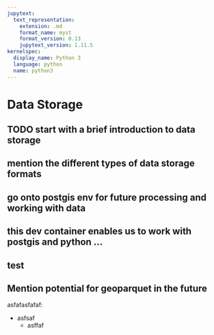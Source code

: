 ```yaml
---
jupytext:
  text_representation:
    extension: .md
    format_name: myst
    format_version: 0.13
    jupytext_version: 1.11.5
kernelspec:
  display_name: Python 3
  language: python
  name: python3
---
```


# Data Storage

## TODO start with a brief introduction to data storage
## mention the different types of data storage formats
## go onto postgis env for future processing and working with data
## this dev container enables us to work with postgis and python ...
## test

## Mention potential for geoparquet in the future
asfafasfafaf:
- asfsaf
  - asffaf

```{bibliography}
```

